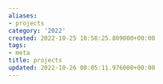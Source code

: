 ```yaml
---
aliases:
- projects
category: '2022'
created: 2022-10-25 10:58:25.809000+00:00
tags:
- meta
title: projects
updated: 2022-10-26 00:05:11.976000+00:00
---
```

   
